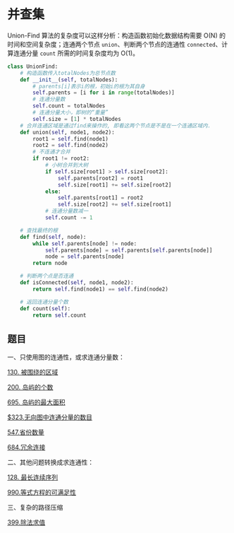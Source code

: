 # 并查集

Union-Find 算法的复杂度可以这样分析：构造函数初始化数据结构需要 O(N) 的时间和空间复杂度；连通两个节点 `union`、判断两个节点的连通性 `connected`、计算连通分量 `count` 所需的时间复杂度均为 O(1)。

```python
class UnionFind:
    # 构造函数传入totalNodes为总节点数
    def __init__(self, totalNodes):
        # parents[i]表示i的根，初始i的根为其自身
        self.parents = [i for i in range(totalNodes)]
        # 连通分量数
        self.count = totalNodes
        # 连通分量大小，即树的“重量”
        self.size = [1] * totalNodes
    # 合并连通区域是通过find来操作的, 即看这两个节点是不是在一个连通区域内.
    def union(self, node1, node2):
        root1 = self.find(node1)
        root2 = self.find(node2)
        # 不连通才合并
        if root1 != root2:
          	# 小树合并到大树
            if self.size[root1] > self.size[root2]:
                self.parents[root2] = root1
                self.size[root1] += self.size[root2]
            else:
                self.parents[root1] = root2
                self.size[root2] += self.size[root1]
            # 连通分量数减一
            self.count -= 1

    # 查找最终的根
    def find(self, node):
        while self.parents[node] != node:
            self.parents[node] = self.parents[self.parents[node]]
            node = self.parents[node]
        return node

    # 判断两个点是否连通
    def isConnected(self, node1, node2):
        return self.find(node1) == self.find(node2)

    # 返回连通分量个数
    def count(self):
        return self.count
```

## 题目

一、只使用图的连通性，或求连通分量数：

[130. 被围绕的区域](1-200/130.-bei-wei-rao-de-qu-yu.md)

[200. 岛屿的个数](1-200/200.-dao-yu-de-ge-shu.md)

[695. 岛屿的最大面积](601-800/695.-dao-yu-de-zui-da-mian-ji.md)

[$323.无向图中连通分量的数目](201-400/323.无向图中连通分量的数目.md)

[547.省份数量](401-600/547.省份数量.md)

[684.冗余连接](601-800/684.冗余连接.md)

二、其他问题转换成求连通性：

[128. 最长连续序列](1-200/128.-zui-chang-lian-xu-xu-lie.md)

[990.等式方程的可满足性](801-1000/990.等式方程的可满足性.md)

三、复杂的路径压缩

[399.除法求值](201-400/399.除法求值.md)
